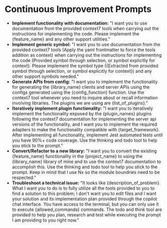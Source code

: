 # Continuous Improvement Prompts

- **Implement functionality with documentation:** "I want you to use documentation from the provided context7 tools when carrying out the instructions for implementing the code. Please implement the {feature_name} and any other support utilities."
- **Implement generic symbol:** "I want you to use documentation from the provided context7 tools (Apply the yaml frontmatter to force the tools addition as context) when carrying out the instructions for implementing the code {Provided symbol through selection, or symbol explicitly for context}. Please implement the symbol type ({Extracted from provided symbol through selection, or symbol explicitly for context}) and any other support symbols needed."
- **Generate APIs from config:** "I want you to implement the functionality for generating the {library_name} clients and server APIs using the configs generated using the {config_function} function. Use the context7 tool whenever you need to inquire about or recall information involving libraries. The plugins we are using are {list_of_plugins}."
- **Iteratively implement plugin functionality:** "I want you to iteratively implement the functionality exposed by the {plugin_names} plugins following the context7 documentation for implementing the server api versions of the functionality, and I want you to implement the required adapters to make the functionality compatible with {target_framework}. After implementing all functionality, implement Jest automated tests until you have 90%+ code coverage. Use the thinking and todo tool to help you stick to the prompt."
- **Convert/Refactor to a new library:** "I want you to convert the existing {feature_name} functionality in the {project_name} to using the {library_name} library of mine and to use the context7 documentation to accomplish this. Use the thinking and todo tool to help you stick to the prompt. Keep in mind that I use Nx so the module boundries need to be respected."
- **Troubleshoot a technical issue:** "It looks like {description_of_problem}. What I want you to do is to fully utilize all the tools provided to you to find a solution to this problem; I don't want you to edit files and I want your solution and its implementation plan provided through the copilot chat interface. You have access to the terminal, but you can only use it to execute {allowed_commands} commands. The todo and think tool are provided to help you plan, research and test while executing the prompt I am providing to you right now."
